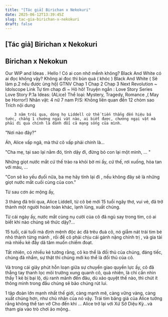 ```yaml
---
title: "[Tác giả] Birichan x Nekokuri"
date: 2025-06-12T13:39:45Z
slug: tac-gia-birichan-x-nekokuri
draft: false
---
```


## [Tác giả] Birichan x Nekokuri

## Birichan x Nekokun

Our WIP and Ideas .
Hello ! Có ai con nhớ mềnh không?
Black And White có ai đọc không vậy?
Không ai đọc thì bùn quá ( khóc )
Black And White ( Sẽ làm p.2 nếu được ủng hộ)
GTNV
Chap 1
Chap 2
Chap 3
Next Revolution ~ Idolscope
Link
Tự tìm chap đi ~ Hô hô!
Truyện ngắn :
Love Story Series
Love Story P.1a
Ideas:
(ALice)
Thể loại: Mystery, Tragedy, Romance ,( May be Horror!)
Nhân vật: 4 nữ 7 nam 
P/S: Không liên quan đến 12 chòm sao
Trích nội dung
	
		
		3 năm trôi qua, dòng họ Liddell cứ thế tiến thẳng đến hiệu bá tước, chẳng 1 chướng ngại vật nào, ai biết được, chướng ngại vật mà phải đi qua chính là đánh đổi cả mạng sống của mình.

"Nơi nào đây?"

Áh, Alice vấp ngã, mà thứ cô vấp phải chính là...

"Cha mẹ, tại sao lại nằm đó, tỉnh dậy đi, đừng bỏ con lại một mình, ... "

Những giọt nước mắt cứ thế trào ra khỏi bờ mi ấy, cứ thế, rơi xuống, hòa tan với máu, ...

"Con sẽ ko yếu đuối nữa, ba mẹ hãy tỉnh lại đi , nếu không đây sẽ là những giọt nước mắt cuối cùng của con."

Từ sau cơn ác mộng ấy, 

3 tháng đã trôi qua, Alice Liddell, từ cô bé mới 15 tuổi ngây thơ, vui vẻ, đã trở thành một người hoàn toàn khác, lạnh lùng, xuất chúng.

Từ cái ngày ấy, nước mắt cùng nụ cười của cô đã ngủ say trong tim, có ai biết khi nào chúng sẽ thức dậy?...

15 tuổi, cái tuổi mà định mệnh độc ác đã trêu đuà cô, nó giẫm nát trái tim bé nhỏ thành từng mảnh , rồi để cô phải chịu cái gánh nặng chính trị , và gia tài mà nhiều kẻ đầy dã tâm muốn chiếm đoạt.

Tất nhiên, có nhiều kẻ tưởng rằng, cô ko thể là đối thủ của chúng, đáng tiếc, chúng đã nhầm, sự thật thì chúng mới ko thể là đối thủ của cô.

Và trong cái giây phút hỗn loạn giữa sự chuyển giao quyền lực ấy, cô đã thẳng tay thanh lọc môi trường xung quanh cô, quả nhiên, là chỉ cần nhìn thấy 1 kẻ bị bại lộ, dù ranh mãnh đến đâu, dù xảo quyệt thế nào, thì chút ít thông minh trong đầu chúng sẽ bảo chúng rút lui.

1 tập đoàn lớn mạnh nhất thế giới, càng mạnh mẽ, càng vững vàng, càng xuất chúng hơn, như chủ nhân của nó vậy.
Trái tim băng giá của Alice tưởng rằng không thể tan vỡ
Cho đến khi ... Alice trở lại với Xứ Sở Diệu Kỳ...và tham gia vào trò chơi ảo mộng..